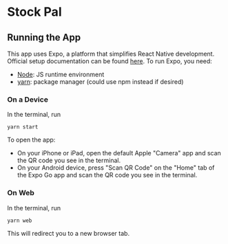 # Stock Pal
## Running the App
This app uses Expo, a platform that simplifies React Native development. Official setup documentation can be found [here](https://docs.expo.dev/get-started/installation/). To run Expo, you need:
- [Node](https://nodejs.org/en/): JS runtime environment
- [yarn](https://classic.yarnpkg.com/en/docs/install#windows-stable): package manager (could use npm instead if desired)
### On a Device
In the terminal, run
```
yarn start
```
To open the app:
- On your iPhone or iPad, open the default Apple "Camera" app and scan the QR code you see in the terminal.
- On your Android device, press "Scan QR Code" on the "Home" tab of the Expo Go app and scan the QR code you see in the terminal.
### On Web
In the terminal, run
```
yarn web
```
This will redirect you to a new browser tab.